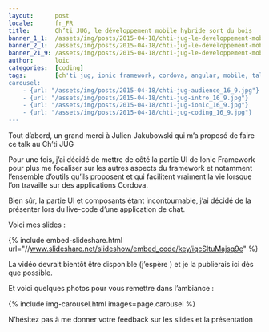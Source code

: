 ```yaml
---
layout:      post
locale:      fr_FR
title:       Ch’ti JUG, le développement mobile hybride sort du bois
banner_1_1:  /assets/img/posts/2015-04-18/chti-jug-le-developpement-mobile-hybride-sort-du-bois_1_1.jpg
banner_2_1:  /assets/img/posts/2015-04-18/chti-jug-le-developpement-mobile-hybride-sort-du-bois_2_1.jpg
banner_21_9: /assets/img/posts/2015-04-18/chti-jug-le-developpement-mobile-hybride-sort-du-bois_21_9.jpg
author:      loic
categories:  [coding]
tags:        [ch'ti jug, ionic framework, cordova, angular, mobile, talk]
carousel:
    - {url: "/assets/img/posts/2015-04-18/chti-jug-audience_16_9.jpg"}
    - {url: "/assets/img/posts/2015-04-18/chti-jug-intro_16_9.jpg"}
    - {url: "/assets/img/posts/2015-04-18/chti-jug-ionic_16_9.jpg"}
    - {url: "/assets/img/posts/2015-04-18/chti-jug-coding_16_9.jpg"}
---
```


Tout d’abord, un grand merci à Julien Jakubowski qui m’a proposé de faire ce talk au Ch’ti JUG <i class="emoji smile"></i>

Pour une fois, j’ai décidé de mettre de côté la partie UI de Ionic Framework pour plus me focaliser sur les autres aspects du framework
et notamment l’ensemble d’outils qu’ils proposent et qui facilitent vraiment la vie lorsque l’on travaille sur des applications Cordova.

Bien sûr, la partie UI et composants étant incontournable, j’ai décidé de la présenter lors du live-code d’une application de chat.

Voici mes slides :

{% include embed-slideshare.html url="//www.slideshare.net/slideshow/embed_code/key/iqcSltuMajsq9e" %}

La vidéo devrait bientôt être disponible (j’espère <i class="emoji wink"></i>) et je la publierais ici dès que possible.

Et voici quelques photos pour vous remettre dans l’ambiance :

{% include img-carousel.html images=page.carousel %}

N’hésitez pas à me donner votre feedback sur les slides et la présentation <i class="emoji smile"></i>
